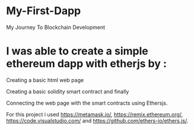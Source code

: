# My-First-Dapp
My Journey To Blockchain Development

# I was able to create a simple ethereum dapp with etherjs by :

Creating a basic html web page

Creating a basic solidity smart contract and finally

Connecting the web page with the smart contracts using Ethersjs.

For this project i used https://metamask.io/, https://remix.ethereum.org/, https://code.visualstudio.com/ and https://github.com/ethers-io/ethers.js/.

